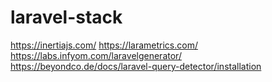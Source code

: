 # laravel-stack

https://inertiajs.com/
https://larametrics.com/
https://labs.infyom.com/laravelgenerator/
https://beyondco.de/docs/laravel-query-detector/installation

